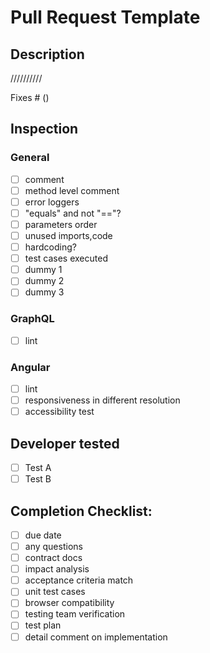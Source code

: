 # Pull Request Template

## Description

//////////

Fixes # ()

## Inspection

### General

- [ ] comment
- [ ] method level comment
- [ ] error loggers
- [ ] "equals" and not "=="?
- [ ] parameters order
- [ ] unused imports,code
- [ ] hardcoding?
- [ ] test cases executed
- [ ] dummy 1
- [ ] dummy 2
- [ ] dummy 3

### GraphQL

- [ ] lint

### Angular

- [ ] lint
- [ ] responsiveness in different resolution
- [ ] accessibility test

## Developer tested
- [ ] Test A
- [ ] Test B

## Completion Checklist:

- [ ] due date 
- [ ] any questions
- [ ] contract docs
- [ ] impact analysis
- [ ] acceptance criteria match
- [ ] unit test cases
- [ ] browser compatibility
- [ ] testing team verification
- [ ] test plan
- [ ] detail comment on implementation
